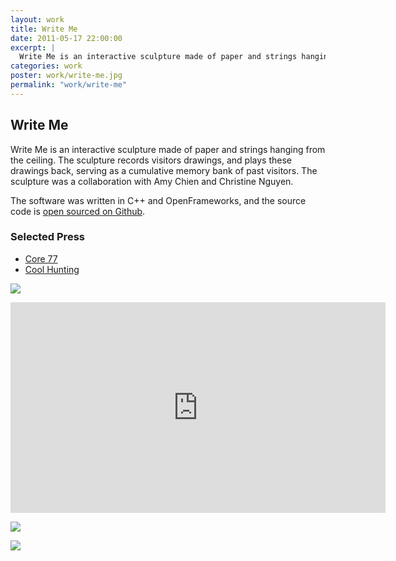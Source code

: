 ```yaml
---
layout: work
title: Write Me
date: 2011-05-17 22:00:00
excerpt: |
  Write Me is an interactive sculpture made of paper and strings hanging from the ceiling. The sculpture records visitors drawings, and plays these drawings back, serving as a cumulative memory bank of past visitors. The sculpture was a collaboration with Amy Chien and Christine Nguyen.
categories: work
poster: work/write-me.jpg
permalink: "work/write-me"
---
```


<div class="project" >
  <div class="grid_5">
    <h2>Write Me</h2>
    <div class="long-description"><p>Write Me is an interactive sculpture made of paper and strings hanging from the ceiling. The sculpture records visitors drawings, and plays these drawings back, serving as a cumulative memory bank of past visitors. The sculpture was a collaboration with Amy Chien and Christine Nguyen.</p>

<p>The software was written in C++ and OpenFrameworks, and the source code is <a href="https://github.com/runemadsen/write-me">open sourced on Github</a>.</p>

<h3>Selected Press</h3>

<p>
<ul>
  <li><a href="http://www.core77.com/gallery/itp-winter-show-2010/50.asp">Core 77</a></li>
  <li><a href="http://www.coolhunting.com/tech/itp-2010-round.php">Cool Hunting</a></li>
</ul>
</p></div>
  </div>
  <div class="grid_7">
    <div class="clear"></div>
    <p><img src="work/write-me-big.jpg" /></p>

<iframe src="http://player.vimeo.com/video/18413607?title=0&amp;byline=0&amp;portrait=0" width="600" height="337" frameborder="0" webkitAllowFullScreen mozallowfullscreen allowFullScreen></iframe>

<p><img src="{% asset_path work/write-me-big2.jpg %}" /></p>

<p><img src="{% asset_path work/write-me-big3.jpg %}" /></p>
  </div>
  <div class="clear"></div>
</div>
